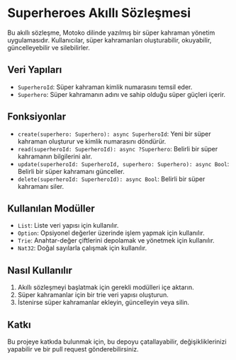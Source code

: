 # Superheroes Akıllı Sözleşmesi

Bu akıllı sözleşme, Motoko dilinde yazılmış bir süper kahraman yönetim uygulamasıdır. Kullanıcılar, süper kahramanları oluşturabilir, okuyabilir, güncelleyebilir ve silebilirler.

## Veri Yapıları

- `SuperheroId`: Süper kahraman kimlik numarasını temsil eder.
- `Superhero`: Süper kahramanın adını ve sahip olduğu süper güçleri içerir.

## Fonksiyonlar

- `create(superhero: Superhero): async SuperheroId`: Yeni bir süper kahraman oluşturur ve kimlik numarasını döndürür.
- `read(superheroId: SuperheroId): async ?Superhero`: Belirli bir süper kahramanın bilgilerini alır.
- `update(superheroId: SuperheroId, superhero: Superhero): async Bool`: Belirli bir süper kahramanı günceller.
- `delete(superheroId: SuperheroId): async Bool`: Belirli bir süper kahramanı siler.

## Kullanılan Modüller

- `List`: Liste veri yapısı için kullanılır.
- `Option`: Opsiyonel değerler üzerinde işlem yapmak için kullanılır.
- `Trie`: Anahtar-değer çiftlerini depolamak ve yönetmek için kullanılır.
- `Nat32`: Doğal sayılarla çalışmak için kullanılır.

## Nasıl Kullanılır

1. Akıllı sözleşmeyi başlatmak için gerekli modülleri içe aktarın.
2. Süper kahramanlar için bir trie veri yapısı oluşturun.
3. İstenirse süper kahramanlar ekleyin, güncelleyin veya silin.

## Katkı

Bu projeye katkıda bulunmak için, bu depoyu çatallayabilir, değişikliklerinizi yapabilir ve bir pull request gönderebilirsiniz.
